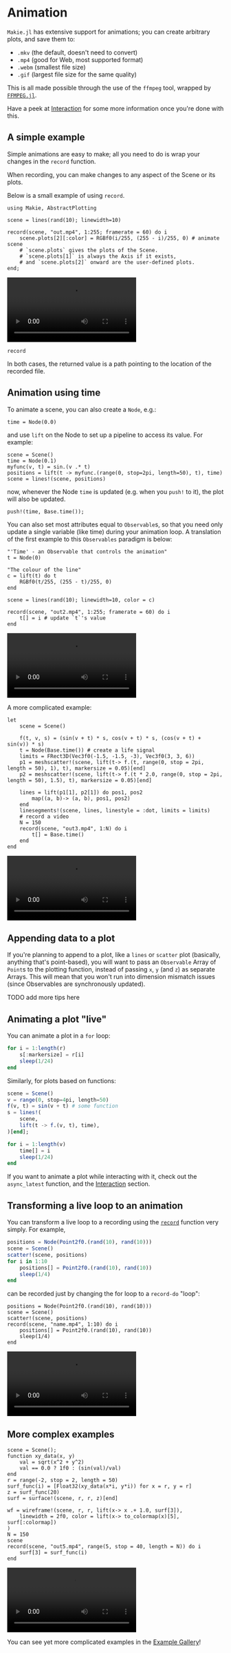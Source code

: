 # Animation

`Makie.jl` has extensive support for animations; you can create arbitrary plots, and save them to:

- `.mkv` (the default, doesn't need to convert)
- `.mp4` (good for Web, most supported format)
- `.webm` (smallest file size)
- `.gif` (largest file size for the same quality)

This is all made possible through the use of the `ffmpeg` tool, wrapped by [`FFMPEG.jl`](https://github.com/JuliaIO/FFMPEG.jl).

Have a peek at [Interaction](@ref) for some more information once you're done with this.

## A simple example

Simple animations are easy to make; all you need to do is wrap your changes in the `record` function.

When recording, you can make changes to any aspect of the Scene or its plots.

Below is a small example of using `record`.


```@setup 1
using Makie, AbstractPlotting
```

```@example 1
scene = lines(rand(10); linewidth=10)

record(scene, "out.mp4", 1:255; framerate = 60) do i
    scene.plots[2][:color] = RGBf0(i/255, (255 - i)/255, 0) # animate scene
    # `scene.plots` gives the plots of the Scene.
    # `scene.plots[1]` is always the Axis if it exists,
    # and `scene.plots[2]` onward are the user-defined plots.
end;
```
![](out.mp4)

```@docs
record
```

In both cases, the returned value is a path pointing to the location of the recorded file.

## Animation using time

To animate a scene, you can also create a `Node`, e.g.:

```@example 1
time = Node(0.0)
```

and use `lift` on the Node to set up a pipeline to access its value. For example:

```@example 1
scene = Scene()
time = Node(0.1)
myfunc(v, t) = sin.(v .* t)
positions = lift(t -> myfunc.(range(0, stop=2pi, length=50), t), time)
scene = lines!(scene, positions)
```

now, whenever the Node `time` is updated (e.g. when you `push!` to it), the plot will also be updated.

```@example 1
push!(time, Base.time());
```

You can also set most attributes equal to `Observable`s, so that you need only update
a single variable (like time) during your animation loop. A translation of the first
example to this `Observables` paradigm is below:

```@example 1
"'Time' - an Observable that controls the animation"
t = Node(0)

"The colour of the line"
c = lift(t) do t
    RGBf0(t/255, (255 - t)/255, 0)
end

scene = lines(rand(10); linewidth=10, color = c)

record(scene, "out2.mp4", 1:255; framerate = 60) do i
    t[] = i # update `t`'s value
end
```
![](out2.mp4)

A more complicated example:

```@example 1
let
    scene = Scene()

    f(t, v, s) = (sin(v + t) * s, cos(v + t) * s, (cos(v + t) + sin(v)) * s)
    t = Node(Base.time()) # create a life signal
    limits = FRect3D(Vec3f0(-1.5, -1.5, -3), Vec3f0(3, 3, 6))
    p1 = meshscatter!(scene, lift(t-> f.(t, range(0, stop = 2pi, length = 50), 1), t), markersize = 0.05)[end]
    p2 = meshscatter!(scene, lift(t-> f.(t * 2.0, range(0, stop = 2pi, length = 50), 1.5), t), markersize = 0.05)[end]

    lines = lift(p1[1], p2[1]) do pos1, pos2
        map((a, b)-> (a, b), pos1, pos2)
    end
    linesegments!(scene, lines, linestyle = :dot, limits = limits)
    # record a video
    N = 150
    record(scene, "out3.mp4", 1:N) do i
        t[] = Base.time()
    end
end
```
![](out3.mp4)

## Appending data to a plot

If you're planning to append to a plot, like a `lines` or `scatter` plot (basically, anything that's point-based),
you will want to pass an `Observable` Array of `Point`s to the plotting function, instead of passing `x`, `y`
(and `z`) as separate Arrays.
This will mean that you won't run into dimension mismatch issues (since Observables are synchronously updated).

TODO add more tips here

## Animating a plot "live"

You can animate a plot in a `for` loop:

```julia
for i = 1:length(r)
    s[:markersize] = r[i]
    sleep(1/24)
end
```

Similarly, for plots based on functions:

```julia
scene = Scene()
v = range(0, stop=4pi, length=50)
f(v, t) = sin(v + t) # some function
s = lines!(
    scene,
    lift(t -> f.(v, t), time),
)[end];

for i = 1:length(v)
    time[] = i
    sleep(1/24)
end
```

If you want to animate a plot while interacting with it, check out the `async_latest` function,
and the [Interaction](@ref) section.

## Transforming a live loop to an animation

You can transform a live loop to a recording using the [`record`](@ref) function very simply. For example,

```julia
positions = Node(Point2f0.(rand(10), rand(10)))
scene = Scene()
scatter!(scene, positions)
for i in 1:10
    positions[] = Point2f0.(rand(10), rand(10))
    sleep(1/4)
end
```

can be recorded just by changing the for loop to a `record-do` "loop":

```@example 1
positions = Node(Point2f0.(rand(10), rand(10)))
scene = Scene()
scatter!(scene, positions)
record(scene, "name.mp4", 1:10) do i
    positions[] = Point2f0.(rand(10), rand(10))
    sleep(1/4)
end
```
![](name.mp4)

## More complex examples

```@example 1
scene = Scene();
function xy_data(x, y)
    val = sqrt(x^2 + y^2)
    val == 0.0 ? 1f0 : (sin(val)/val)
end
r = range(-2, stop = 2, length = 50)
surf_func(i) = [Float32(xy_data(x*i, y*i)) for x = r, y = r]
z = surf_func(20)
surf = surface!(scene, r, r, z)[end]

wf = wireframe!(scene, r, r, lift(x-> x .+ 1.0, surf[3]),
    linewidth = 2f0, color = lift(x-> to_colormap(x)[5], surf[:colormap])
)
N = 150
scene
record(scene, "out5.mp4", range(5, stop = 40, length = N)) do i
    surf[3] = surf_func(i)
end
```
![](out5.mp4)

You can see yet more complicated examples in the [Example Gallery](index.html)!
